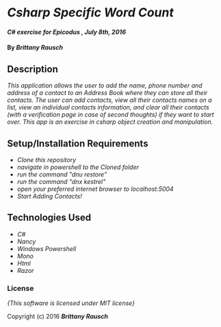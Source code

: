 # _Csharp Specific Word Count_

#### _C# exercise for Epicodus , July 8th, 2016_

#### By _**Brittany Rausch**_

## Description

_This application allows the user to add the name, phone number and address of a contact to an Address Book where they can store all their contacts. The user can add contacts, view all their contacts names on a list, view an individual contacts information, and clear all their contacts (with a verification page in case of second thoughts) if they want to start over. This app is an exercise in csharp object creation and manipulation._

## Setup/Installation Requirements

* _Clone this repository_
* _navigate in powershell to the Cloned folder_
* _run the command "dnu restore"_
* _run the command "dnx kestrel"_
* _open your preferred internet browser to localhost:5004_
* _Start Adding Contacts!_

## Technologies Used

* _C#_
* _Nancy_
* _Windows Powershell_
* _Mono_
* _Html_
* _Razor_


### License

*{This software is licensed under MIT license}*

Copyright (c) 2016 **_Brittany Rausch_**
